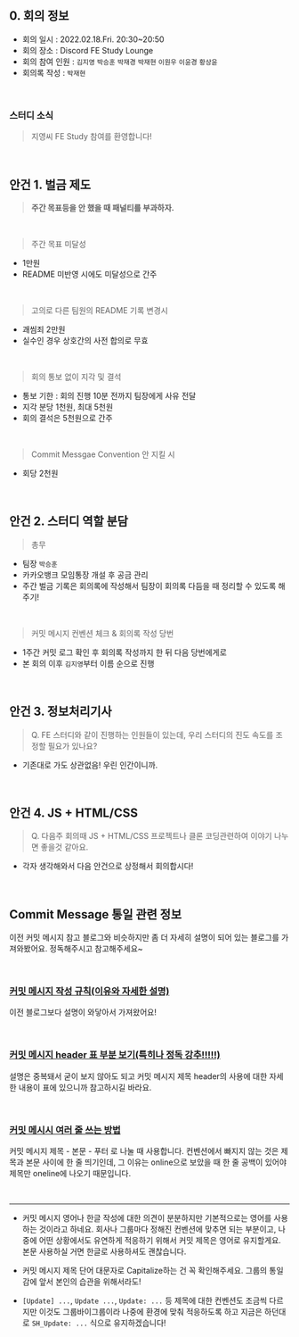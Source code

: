 ## 0. 회의 정보

- 회의 일시 : 2022.02.18.Fri. 20:30~20:50
- 회의 장소 : Discord FE Study Lounge
- 회의 참여 인원 : `김지영` `박승훈` `박재경` `박재현` `이원우` `이윤경` `황상윤`
- 회의록 작성 : `박재현`

<br>

### 스터디 소식

> 지영씨 FE Study 참여를 환영합니다!

<br>

## 안건 1. 벌금 제도

> **주간 목표등을 안 했을 때 패널티를 부과하자.**

<br>

> 주간 목표 미달성

- 1만원
- README 미반영 시에도 미달성으로 간주

<br>

> 고의로 다른 팀원의 README 기록 변경시

- 괘씸죄 2만원
- 실수인 경우 상호간의 사전 합의로 무효

<br>

> 회의 통보 없이 지각 및 결석

- 통보 기한 : 회의 진행 10분 전까지 팀장에게 사유 전달
- 지각 분당 1천원, 최대 5천원
- 회의 결석은 5천원으로 간주

<br>

> Commit Messgae Convention 안 지킬 시

- 회당 2천원

<br>

## 안건 2. 스터디 역할 분담

> 총무

- 팀장 `박승훈`
- 카카오뱅크 모임통장 개설 후 공금 관리
- 주간 벌금 기록은 회의록에 작성해서 팀장이 회의록 다듬을 때 정리할 수 있도록 해주기!

<br>

> 커밋 메시지 컨벤션 체크 & 회의록 작성 당번

- 1주간 커밋 로그 확인 후 회의록 작성까지 한 뒤 다음 당번에게로
- 본 회의 이후 `김지영`부터 이름 순으로 진행

<br>

## 안건 3. 정보처리기사

> Q. FE 스터디와 같이 진행하는 인원들이 있는데, 우리 스터디의 진도 속도를 조정할 필요가 있나요?

- 기존대로 가도 상관없음! 우린 인간이니까.

<br>

## 안건 4. JS + HTML/CSS

> Q. 다음주 회의때 JS + HTML/CSS 프로젝트나 클론 코딩관련하여 이야기 나누면 좋을것 같아요.

- 각자 생각해와서 다음 안건으로 상정해서 회의합시다!

<br>

## Commit Message 통일 관련 정보

이전 커밋 메시지 참고 블로그와 비슷하지만 좀 더 자세히 설명이 되어 있는 블로그를 가져와봤어요. 정독해주시고 참고해주세요~

<br>

### [커밋 메시지 작성 규칙(이유와 자세한 설명)](https://meetup.toast.com/posts/106)

이전 블로그보다 설명이 와닿아서 가져왔어요!

<br>

### [커밋 메시지 header 표 부분 보기(특히나 정독 강추!!!!!)](https://hankkuu.tistory.com/87)

설명은 중복돼서 굳이 보지 않아도 되고 커밋 메시지 제목 header의 사용에 대한 자세한 내용이 표에 있으니까 참고하시길 바라요.

<br>

### [커밋 메시시 여러 줄 쓰는 방법](https://webisfree.com/2017-02-18/git-%EC%BB%A4%EB%B0%8B-%EB%AA%85%EB%A0%B9%EC%8B%9C-%EC%97%AC%EB%9F%AC%EC%A4%84%EC%9D%84-%EC%9E%85%EB%A0%A5%ED%95%98%EB%8A%94-%EB%B0%A9%EB%B2%95)

커밋 메시지 제목 - 본문 - 푸터 로 나눌 때 사용합니다. 컨벤션에서 빠지지 않는 것은 제목과 본문 사이에 한 줄 띄기인데, 그 이유는 online으로 보았을 때 한 줄 공백이 있어야 제목만 oneline에 나오기 때문입니다.

<br>

---

- 커밋 메시지 영어나 한글 작성에 대한 의견이 분분하지만 기본적으로는 영어를 사용하는 것이라고 하네요. 회사나 그룹마다 정해진 컨벤션에 맞추면 되는 부분이고, 나중에 어떤 상황에서도 유연하게 적응하기 위해서 커밋 제목은 영어로 유지할게요. 본문 사용하실 거면 한글로 사용하셔도 괜찮습니다.

- 커밋 메시지 제목 단어 대문자로 Capitalize하는 건 꼭 확인해주세요. 그룹의 통일감에 앞서 본인의 습관을 위해서라도!

- `[Update] ...`, `Update ...`, `Update: ...` 등 제목에 대한 컨벤션도 조금씩 다르지만 이것도 그룹바이그룹이라 나중에 환경에 맞춰 적응하도록 하고 지금은 하던대로 `SH_Update: ...` 식으로 유지하겠습니다!
